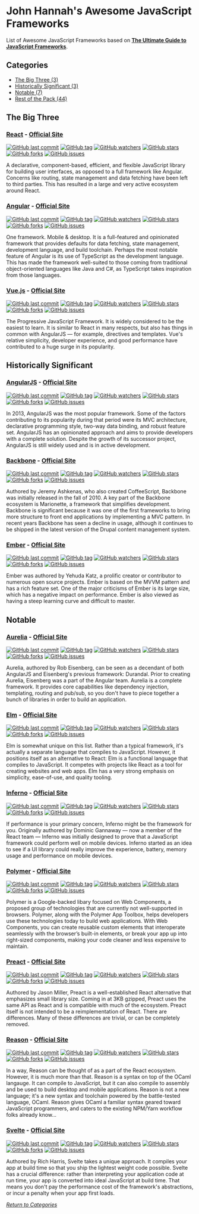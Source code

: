 # John Hannah's Awesome JavaScript Frameworks



List of Awesome JavaScript Frameworks based on **[The Ultimate Guide to JavaScript Frameworks](https://javascriptreport.com/the-ultimate-guide-to-javascript-frameworks/)**.

## Categories

* [The Big Three (3)](#the-big-three)
* [Historically Significant (3)](#historically-significant)
* [Notable (7)](#notable)
* [Rest of the Pack (44)](RestOfThePack/README.md) 



## The Big Three


### [React](https://github.com/facebook/react) - [Official Site](https://reactjs.org/)

[![GitHub last commit](https://img.shields.io/github/last-commit/facebook/react.svg?style=flat-square&maxAge=5184000)]()
[![GitHub tag](https://img.shields.io/github/tag/facebook/react.svg?style=flat-square&maxAge=5184000)]()
[![GitHub watchers](https://img.shields.io/github/watchers/facebook/react.svg?style=flat-square&maxAge=5184000)]()
[![GitHub stars](https://img.shields.io/github/stars/facebook/react.svg?style=flat-square&maxAge=5184000)]()
[![GitHub forks](https://img.shields.io/github/forks/facebook/react.svg?style=flat-square&maxAge=5184000)]()
[![GitHub issues](https://img.shields.io/github/issues/facebook/react.svg?style=flat-square&maxAge=5184000)]()

A declarative, component-based, efficient, and flexible JavaScript 
library for building user interfaces, as opposed to a full framework 
like Angular. Concerns like routing, state management and data fetching 
have been left to third parties. This has resulted in a large and very 
active ecosystem around React.


### [Angular](https://github.com/angular/angular) - [Official Site](https://angular.io/)

[![GitHub last commit](https://img.shields.io/github/last-commit/angular/angular.svg?style=flat-square&maxAge=5184000)]()
[![GitHub tag](https://img.shields.io/github/tag/angular/angular.svg?style=flat-square&maxAge=5184000)]()
[![GitHub watchers](https://img.shields.io/github/watchers/angular/angular.svg?style=flat-square&maxAge=5184000)]()
[![GitHub stars](https://img.shields.io/github/stars/angular/angular.svg?style=flat-square&maxAge=5184000)]()
[![GitHub forks](https://img.shields.io/github/forks/angular/angular.svg?style=flat-square&maxAge=5184000)]()
[![GitHub issues](https://img.shields.io/github/issues/angular/angular.svg?style=flat-square&maxAge=5184000)]()

One framework. Mobile & desktop.  It is a full-featured and opinionated 
framework that provides defaults for data fetching, state management, 
development language, and build toolchain. Perhaps the most notable 
feature of Angular is its use of TypeScript as the development language. 
This has made the framework well-suited to those coming from traditional 
object-oriented languages like Java and C#, as TypeScript takes 
inspiration from those languages. 


### [Vue.js](https://github.com/vuejs/vue) - [Official Site](https://vuejs.org/)

[![GitHub last commit](https://img.shields.io/github/last-commit/vuejs/vue.svg?style=flat-square&maxAge=5184000)]()
[![GitHub tag](https://img.shields.io/github/tag/vuejs/vue.svg?style=flat-square&maxAge=5184000)]()
[![GitHub watchers](https://img.shields.io/github/watchers/vuejs/vue.svg?style=flat-square&maxAge=5184000)]()
[![GitHub stars](https://img.shields.io/github/stars/vuejs/vue.svg?style=flat-square&maxAge=5184000)]()
[![GitHub forks](https://img.shields.io/github/forks/vuejs/vue.svg?style=flat-square&maxAge=5184000)]()
[![GitHub issues](https://img.shields.io/github/issues/vuejs/vue.svg?style=flat-square&maxAge=5184000)]()

The Progressive JavaScript Framework. It is widely considered to be the 
easiest to learn. It is similar to React in many respects, but also has 
things in common with AngularJS — for example, directives and templates. 
Vue's relative simplicity, developer experience, and good performance 
have contributed to a huge surge in its popularity. 



## Historically Significant


### [AngularJS](https://github.com/angular/angular.js) - [Official Site](https://angularjs.org/)

[![GitHub last commit](https://img.shields.io/github/last-commit/angular/angular.js.svg?style=flat-square&maxAge=5184000)]()
[![GitHub tag](https://img.shields.io/github/tag/angular/angular.js.svg?style=flat-square&maxAge=5184000)]()
[![GitHub watchers](https://img.shields.io/github/watchers/angular/angular.js.svg?style=flat-square&maxAge=5184000)]()
[![GitHub stars](https://img.shields.io/github/stars/angular/angular.js.svg?style=flat-square&maxAge=5184000)]()
[![GitHub forks](https://img.shields.io/github/forks/angular/angular.js.svg?style=flat-square&maxAge=5184000)]()
[![GitHub issues](https://img.shields.io/github/issues/angular/angular.js.svg?style=flat-square&maxAge=5184000)]()

In 2013, AngularJS was the most popular framework. Some of the factors 
contributing to its popularity during that period were its MVC 
architecture, declarative programming style, two-way data binding, 
and robust feature set. AngularJS has an opinionated approach and aims 
to provide developers with a complete solution. Despite the growth of 
its successor project, AngularJS is still widely used and is in active 
development.


### [Backbone](http://github.com/jashkenas/backbone) - [Official Site](http://backbonejs.org/)

[![GitHub last commit](https://img.shields.io/github/last-commit/jashkenas/backbone.svg?style=flat-square&maxAge=5184000)]()
[![GitHub tag](https://img.shields.io/github/tag/jashkenas/backbone.svg?style=flat-square&maxAge=5184000)]()
[![GitHub watchers](https://img.shields.io/github/watchers/jashkenas/backbone.svg?style=flat-square&maxAge=5184000)]()
[![GitHub stars](https://img.shields.io/github/stars/jashkenas/backbone.svg?style=flat-square&maxAge=5184000)]()
[![GitHub forks](https://img.shields.io/github/forks/jashkenas/backbone.svg?style=flat-square&maxAge=5184000)]()
[![GitHub issues](https://img.shields.io/github/issues/jashkenas/backbone.svg?style=flat-square&maxAge=5184000)]()

Authored by Jeremy Ashkenas, who also created CoffeeScript, Backbone 
was initially released in the fall of 2010. A key part of the Backbone 
ecosystem is Marionette, a framework that simplifies development. 
Backbone is significant because it was one of the first frameworks to 
bring more structure to front end applications by implementing a MVC 
pattern. In recent years Backbone has seen a decline in usage, although 
it continues to be shipped in the latest version of the Drupal content 
management system. 


### [Ember](https://github.com/emberjs/ember.js) - [Official Site](https://www.emberjs.com/)

[![GitHub last commit](https://img.shields.io/github/last-commit/emberjs/ember.js.svg?style=flat-square&maxAge=5184000)]()
[![GitHub tag](https://img.shields.io/github/tag/emberjs/ember.js.svg?style=flat-square&maxAge=5184000)]()
[![GitHub watchers](https://img.shields.io/github/watchers/emberjs/ember.js.svg?style=flat-square&maxAge=5184000)]()
[![GitHub stars](https://img.shields.io/github/stars/emberjs/ember.js.svg?style=flat-square&maxAge=5184000)]()
[![GitHub forks](https://img.shields.io/github/forks/emberjs/ember.js.svg?style=flat-square&maxAge=5184000)]()
[![GitHub issues](https://img.shields.io/github/issues/emberjs/ember.js.svg?style=flat-square&maxAge=5184000)]()

Ember was authored by Yehuda Katz, a prolific creator or contributor to 
numerous open source projects. Ember is based on the MVVM pattern and 
has a rich feature set. One of the major criticisms of Ember is its 
large size, which has a negative impact on performance. Ember is also 
viewed as having a steep learning curve and difficult to master.



## Notable


### [Aurelia](https://github.com/aurelia/framework) - [Official Site](http://aurelia.io/)

[![GitHub last commit](https://img.shields.io/github/last-commit/aurelia/framework.svg?style=flat-square&maxAge=5184000)]()
[![GitHub tag](https://img.shields.io/github/tag/aurelia/framework.svg?style=flat-square&maxAge=5184000)]()
[![GitHub watchers](https://img.shields.io/github/watchers/aurelia/framework.svg?style=flat-square&maxAge=5184000)]()
[![GitHub stars](https://img.shields.io/github/stars/aurelia/framework.svg?style=flat-square&maxAge=5184000)]()
[![GitHub forks](https://img.shields.io/github/forks/aurelia/framework.svg?style=flat-square&maxAge=5184000)]()
[![GitHub issues](https://img.shields.io/github/issues/aurelia/framework.svg?style=flat-square&maxAge=5184000)]()

Aurelia, authored by Rob Eisenberg, can be seen as a decendant of both 
AngularJS and Eisenberg's previous framework: Durandal. Prior to 
creating Aurelia, Eisenberg was a part of the Angular team. Aurelia is 
a complete framework. It provides core capabilities like dependency 
injection, templating, routing and pub/sub, so you don't have to piece 
together a bunch of libraries in order to build an application. 


### [Elm](https://github.com/elm/elm-lang.org) - [Official Site](http://elm-lang.org/)

[![GitHub last commit](https://img.shields.io/github/last-commit/elm/elm-lang.org.svg?style=flat-square&maxAge=5184000)]()
[![GitHub tag](https://img.shields.io/github/tag/elm/elm-lang.org.svg?style=flat-square&maxAge=5184000)]()
[![GitHub watchers](https://img.shields.io/github/watchers/elm/elm-lang.org.svg?style=flat-square&maxAge=5184000)]()
[![GitHub stars](https://img.shields.io/github/stars/elm/elm-lang.org.svg?style=flat-square&maxAge=5184000)]()
[![GitHub forks](https://img.shields.io/github/forks/elm/elm-lang.org.svg?style=flat-square&maxAge=5184000)]()
[![GitHub issues](https://img.shields.io/github/issues/elm/elm-lang.org.svg?style=flat-square&maxAge=5184000)]()

Elm is somewhat unique on this list. Rather than a typical framework, 
it's actually a separate language that compiles to JavaScript. However, 
it positions itself as an alternative to React: Elm is a functional 
language that compiles to JavaScript. It competes with projects like 
React as a tool for creating websites and web apps. Elm has a very 
strong emphasis on simplicity, ease-of-use, and quality tooling.


### [Inferno](https://github.com/infernojs/inferno) - [Official Site](https://infernojs.org/)

[![GitHub last commit](https://img.shields.io/github/last-commit/infernojs/inferno.svg?style=flat-square&maxAge=5184000)]()
[![GitHub tag](https://img.shields.io/github/tag/infernojs/inferno.svg?style=flat-square&maxAge=5184000)]()
[![GitHub watchers](https://img.shields.io/github/watchers/infernojs/inferno.svg?style=flat-square&maxAge=5184000)]()
[![GitHub stars](https://img.shields.io/github/stars/infernojs/inferno.svg?style=flat-square&maxAge=5184000)]()
[![GitHub forks](https://img.shields.io/github/forks/infernojs/inferno.svg?style=flat-square&maxAge=5184000)]()
[![GitHub issues](https://img.shields.io/github/issues/infernojs/inferno.svg?style=flat-square&maxAge=5184000)]()

If performance is your primary concern, Inferno might be the framework 
for you. Originally authored by Dominic Gannaway — now a member of the 
React team — Inferno was initially designed to prove that a JavaScript 
framework could perform well on mobile devices. Inferno started as an 
idea to see if a UI library could really improve the experience, 
battery, memory usage and performance on mobile devices.


### [Polymer](https://github.com/Polymer/polymer) - [Official Site](https://www.polymer-project.org/)

[![GitHub last commit](https://img.shields.io/github/last-commit/Polymer/polymer.svg?style=flat-square&maxAge=5184000)]()
[![GitHub tag](https://img.shields.io/github/tag/Polymer/polymer.svg?style=flat-square&maxAge=5184000)]()
[![GitHub watchers](https://img.shields.io/github/watchers/Polymer/polymer.svg?style=flat-square&maxAge=5184000)]()
[![GitHub stars](https://img.shields.io/github/stars/Polymer/polymer.svg?style=flat-square&maxAge=5184000)]()
[![GitHub forks](https://img.shields.io/github/forks/Polymer/polymer.svg?style=flat-square&maxAge=5184000)]()
[![GitHub issues](https://img.shields.io/github/issues/Polymer/polymer.svg?style=flat-square&maxAge=5184000)]()

Polymer is a Google-backed libary focused on Web Components, a proposed 
group of technologies that are currently not well-supported in browsers. 
Polymer, along with the Polymer App Toolbox, helps developers use these 
technologies today to build web applications. With Web Components, you 
can create reusable custom elements that interoperate seamlessly with 
the browser’s built-in elements, or break your app up into right-sized 
components, making your code cleaner and less expensive to maintain.


### [Preact](https://github.com/developit/preact) - [Official Site](https://preactjs.com/)

[![GitHub last commit](https://img.shields.io/github/last-commit/developit/preact.svg?style=flat-square&maxAge=5184000)]()
[![GitHub tag](https://img.shields.io/github/tag/developit/preact.svg?style=flat-square&maxAge=5184000)]()
[![GitHub watchers](https://img.shields.io/github/watchers/developit/preact.svg?style=flat-square&maxAge=5184000)]()
[![GitHub stars](https://img.shields.io/github/stars/developit/preact.svg?style=flat-square&maxAge=5184000)]()
[![GitHub forks](https://img.shields.io/github/forks/developit/preact.svg?style=flat-square&maxAge=5184000)]()
[![GitHub issues](https://img.shields.io/github/issues/developit/preact.svg?style=flat-square&maxAge=5184000)]()

Authored by Jason Miller, Preact is a well-established React alternative 
that emphasizes small library size. Coming in at 3KB gzipped, Preact 
uses the same API as React and is compatible with much of the ecosystem. 
Preact itself is not intended to be a reimplementation of React. There 
are differences. Many of these differences are trivial, or can be 
completely removed.


### [Reason](https://github.com/facebook/reason) - [Official Site](https://reasonml.github.io/)

[![GitHub last commit](https://img.shields.io/github/last-commit/facebook/reason.svg?style=flat-square&maxAge=5184000)]()
[![GitHub tag](https://img.shields.io/github/tag/facebook/reason.svg?style=flat-square&maxAge=5184000)]()
[![GitHub watchers](https://img.shields.io/github/watchers/facebook/reason.svg?style=flat-square&maxAge=5184000)]()
[![GitHub stars](https://img.shields.io/github/stars/facebook/reason.svg?style=flat-square&maxAge=5184000)]()
[![GitHub forks](https://img.shields.io/github/forks/facebook/reason.svg?style=flat-square&maxAge=5184000)]()
[![GitHub issues](https://img.shields.io/github/issues/facebook/reason.svg?style=flat-square&maxAge=5184000)]()

In a way, Reason can be thought of as a part of the React ecosystem. 
However, it is much more than that. Reason is a syntax on top of the 
OCaml langauge. It can compile to JavaScript, but it can also compile 
to assembly and be used to build desktop and mobile applications. Reason 
is not a new language; it's a new syntax and toolchain powered by the 
battle-tested language, OCaml. Reason gives OCaml a familiar syntax 
geared toward JavaScript programmers, and caters to the existing 
NPM/Yarn workflow folks already know...


### [Svelte](https://github.com/sveltejs/svelte) - [Official Site](https://svelte.technology/)

[![GitHub last commit](https://img.shields.io/github/last-commit/sveltejs/svelte.svg?style=flat-square&maxAge=5184000)]()
[![GitHub tag](https://img.shields.io/github/tag/sveltejs/svelte.svg?style=flat-square&maxAge=5184000)]()
[![GitHub watchers](https://img.shields.io/github/watchers/sveltejs/svelte.svg?style=flat-square&maxAge=5184000)]()
[![GitHub stars](https://img.shields.io/github/stars/sveltejs/svelte.svg?style=flat-square&maxAge=5184000)]()
[![GitHub forks](https://img.shields.io/github/forks/sveltejs/svelte.svg?style=flat-square&maxAge=5184000)]()
[![GitHub issues](https://img.shields.io/github/issues/sveltejs/svelte.svg?style=flat-square&maxAge=5184000)]()

Authored by Rich Harris, Svelte takes a unique approach. It compiles 
your app at build time so that you ship the lightest weight code 
possible. Svelte has a crucial difference: rather than interpreting your 
application code at run time, your app is converted into ideal 
JavaScript at build time. That means you don't pay the performance cost 
of the framework's abstractions, or incur a penalty when your app first 
loads.



[_Return to Categories_](#categories)
